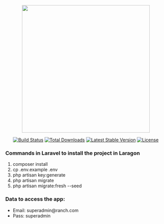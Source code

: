 <p align="center"><a href="https://laravel.com" target="_blank"><img src="https://raw.githubusercontent.com/laravel/art/master/logo-lockup/5%20SVG/2%20CMYK/1%20Full%20Color/laravel-logolockup-cmyk-red.svg" width="400"></a></p>

<p align="center">
<a href="https://travis-ci.org/laravel/framework"><img src="https://travis-ci.org/laravel/framework.svg" alt="Build Status"></a>
<a href="https://packagist.org/packages/laravel/framework"><img src="https://img.shields.io/packagist/dt/laravel/framework" alt="Total Downloads"></a>
<a href="https://packagist.org/packages/laravel/framework"><img src="https://img.shields.io/packagist/v/laravel/framework" alt="Latest Stable Version"></a>
<a href="https://packagist.org/packages/laravel/framework"><img src="https://img.shields.io/packagist/l/laravel/framework" alt="License"></a>
</p>

<h3>Commands in Laravel to install the project in Laragon</h3>
<ol>
    <li>composer install</li>
    <li>cp .env.example .env</li>
    <li>php artisan key:generate</li>
    <li>php artisan migrate</li>
    <li>php artisan migrate:fresh --seed</li>
</ol>

<h3>Data to access the app:</h3>
<ul>
    <li>Email: superadmin@ranch.com</li>
    <li>Pass: superadmin</li>
</ul>
